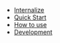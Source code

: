 * [Internalize](/)
* [Quick Start](/quick-start/README.md "Quick Start | Internalize Docs")
* [How to use](/how-it-works/README.md "How to use | Internalize Docs")
* [Development](/development/README.md "Development | Internalize Docs")
